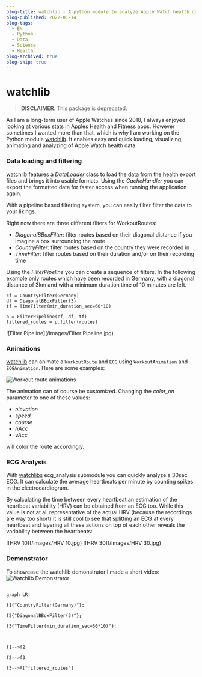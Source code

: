 ```yaml
---
blog-title: watchlib - A python module to analyze Apple Watch health data
blog-published: 2022-01-14
blog-tags:
  - EN
  - Python
  - Data
  - Science
  - Health
blog-archived: true
blog-skip: true
---
```


# watchlib

> **DISCLAIMER**: 
> This package is deprecated.

As I am a long-term user of Apple Watches since 2018, I always enjoyed looking at various stats in Apples Health and Fitness apps.
However sometimes I wanted more than that, which is why I am working on the Python module [watchlib](https://www.github.com/marcjulianschwarz/watchlib). It enables easy and quick loading, visualizing, animating and analyzing of Apple Watch health data.

### Data loading and filtering

[watchlib](https://www.github.com/marcjulianschwarz/watchlib) features a _DataLoader_ class to load the data from the health export files and brings it into usable formats. Using the _CacheHandler_ you can export the formatted data for faster access when running the application again.

With a pipeline based filtering system, you can easily filter filter the data to your likings.

Right now there are three different filters for WorkoutRoutes:

- _DiagonalBBoxFilter_: filter routes based on their diagonal distance if you imagine a box surrounding the route
- _CountryFilter_: filter routes based on the country they were recorded in
- _TimeFilter_: filter routes based on their duration and/or on their recording time

Using the _FilterPipeline_ you can create a sequence of filters. In the following example only routes which have been recorded in Germany, with a diagonal distance of 3km and with a minimum duration time of 10 minutes are left.

```
cf = CountryFilter(Germany)
df = DiagonalBBoxFilter(3)
tf = TimeFilter(min_duration_sec=60*10)

p = FilterPipeline(cf, df, tf)
filtered_routes = p.filter(routes)
```

![Filter Pipeline](/images/Filter Pipeline.jpg)

### Animations

[watchlib](https://www.github.com/marcjulianschwarz/watchlib) can animate a `WorkoutRoute` and `ECG` using `WorkoutAnimation` and `ECGAnimation`.
Here are some examples:

![Workout route animations](https://www.youtube.com/embed/ZKujeSpbkWE)

The animation can of course be customized. Changing the _color_on_ parameter to one of these values:

- _elevation_
- _speed_
- _course_
- _hAcc_
- _vAcc_

will color the route accordingly.

### ECG Analysis

With [watchlibs](https://www.github.com/marcjulianschwarz/watchlib) ecg_analysis submodule you can quickly analyze a 30sec ECG. It can calculate the average heartbeats per minute by counting spikes in the electrocardiogram.

By calculating the time between every heartbeat an estimation of the heartbeat variability (HRV) can be obtained from an ECG too. While this value is not at all representative of the actual HRV (because the recordings are way too short) it is still cool to see that splitting an ECG at every heartbeat and layering all these actions on top of each other reveals the variability between the heartbeats:

![HRV 10](/images/HRV 10.jpg)
![HRV 30](/images/HRV 30.jpg)

### Demonstrator

To showcase the watchlib demonstrator I made a short video:
![Watchlib Demonstrator](https://www.youtube.com/embed/a7pfaJIVG5o)

```mermaid

graph LR;

f1{"CountryFilter(Germany)"};

f2{"DiagonalBBoxFilter(3)"};

f3{"TimeFilter(min_duration_sec=60*10)"};



f1-->f2

f2-->f3

f3-->A["filtered_routes"]

```
